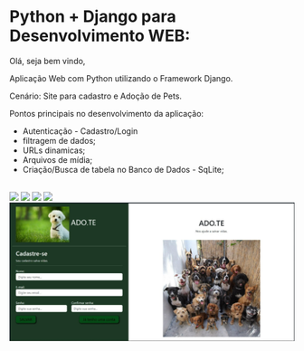 # Python + Django para Desenvolvimento WEB:

Olá, seja bem vindo, 

Aplicação Web com Python utilizando o Framework Django.

Cenário: Site para cadastro e Adoção de Pets.

Pontos principais no desenvolvimento da aplicação:

- Autenticação - Cadastro/Login
- filtragem de dados;
- URLs dinamicas;
- Arquivos de mídia;
- Criação/Busca de tabela no Banco de Dados - SqLite;
<br>

<img src="https://img.shields.io/badge/PyStack-ADO.TE-green">
<img src="https://img.shields.io/badge/Python-3.11.1-yellowgreen">
<img src="https://img.shields.io/badge/Django-4.1.5-sucess">
<img src="https://img.shields.io/badge/Pyllow-9.4.0-lightgrey">
<br>








<img src="img-rdm/print.jpg" alt="My cool logo"/>

